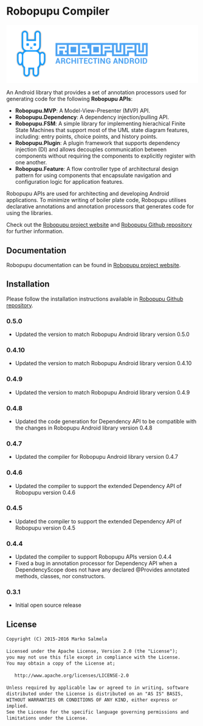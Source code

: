 # Robopupu Compiler

<img src="https://github.com/Fuusio/Robopupu/blob/gh-pages/images/robopupu_header_image.png" alt="Robopupu mascot"/>

An Android library that provides a set of annotation processors used for generating code for the following **Robopupu APIs**:

* **Robopupu.MVP**: A Model-View-Presenter (MVP) API.
* **Robopupu.Dependency**: A dependency injection/pulling API.
* **Robopupu.FSM**: A simple library for implementing hierachical Finite State Machines that support most of the UML state diagram features, including: entry points, choice points, and history points.
* **Robopupu.Plugin**: A plugin framework that supports dependency injection (DI) and allows decouples communication between components without requiring the components to explicitly register with one another.
* **Robopupu.Feature**: A flow controller type of architectural design pattern for using components that encapsulate navigation and configuration logic for application features.

Robopupu APIs are used for architecting and developing Android applications. To minimize writing of boiler plate code, Robopupu utilises declarative annotations and annotation processors that generates code for using the libraries.

Check out the [Robopupu project website](http://robopupu.com/) and [Robopupu Github repository](https://github.com/Fuusio/Robopupu) for further information.

## Documentation
Robopupu documentation can be found in [Robopupu project website](http://robopupu.com/). 

## Installation
Please follow the installation instructions available in [Robopupu Github repository](https://github.com/Fuusio/Robopupu).

### 0.5.0
* Updated the version to match Robopupu Android library version 0.5.0

### 0.4.10
* Updated the version to match Robopupu Android library version 0.4.10

### 0.4.9
* Updated the version to match Robopupu Android library version 0.4.9
 
### 0.4.8
* Updated the code generation for Dependency API to be compatible with the changes in Robopupu Android library version 0.4.8
 
### 0.4.7
* Updated the compiler for Robopupu Android library version 0.4.7
 
### 0.4.6
* Updated the compiler to support the extended Dependency API of Robopupu version 0.4.6
 
### 0.4.5
* Updated the compiler to support the extended Dependency API of Robopupu version 0.4.5

### 0.4.4
* Updated the compiler to support Robopupu APIs version 0.4.4
* Fixed a bug in annotation processor for Dependency API when a DependencyScope does not have any declared @Provides annotated methods, classes, nor constructors.

### 0.3.1
* Initial open source release

## License
```
Copyright (C) 2015-2016 Marko Salmela

Licensed under the Apache License, Version 2.0 (the "License");
you may not use this file except in compliance with the License.
You may obtain a copy of the License at;

   http://www.apache.org/licenses/LICENSE-2.0

Unless required by applicable law or agreed to in writing, software
distributed under the License is distributed on an "AS IS" BASIS,
WITHOUT WARRANTIES OR CONDITIONS OF ANY KIND, either express or implied.
See the License for the specific language governing permissions and
limitations under the License.
```
